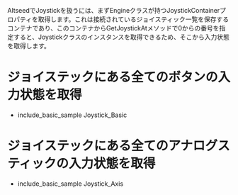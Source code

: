 AltseedでJoystickを扱うには、まずEngineクラスが持つJoystickContainerプロパティを取得します。これは接続されているジョイスティック一覧を保存するコンテナであり、このコンテナからGetJoystickAtメソッドで0からの番号を指定すると、Joystickクラスのインスタンスを取得できるため、そこから入力状態を取得します。

# ジョイステックにある全てのボタンの入力状態を取得

* include_basic_sample Joystick_Basic

# ジョイステックにある全てのアナログスティックの入力状態を取得

* include_basic_sample Joystick_Axis